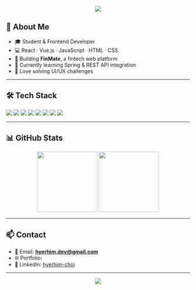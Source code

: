 <!-- 헤더 이미지 -->
<p align="center">
  <img src="https://capsule-render.vercel.app/api?type=waving&color=gradient&height=200&section=header&text=Bailey%20Choi&fontSize=50&fontAlignY=35&desc=Frontend%20Developer&descAlignY=55&descAlign=60" />
</p>

<!-- 간단한 소개 -->
## 👋 About Me
- 🎓 Student & Frontend Developer
- 💻 React · Vue.js · JavaScript · HTML · CSS
- 🚀 Building **FinMate**, a fintech web platform
- 🌱 Currently learning Spring & REST API integration
- 🧩 Love solving UI/UX challenges

---

## 🛠 Tech Stack
<p>
  <!-- 언어 -->
  <img src="https://img.shields.io/badge/JavaScript-F7DF1E?style=for-the-badge&logo=JavaScript&logoColor=black" />
  <img src="https://img.shields.io/badge/TypeScript-3178C6?style=for-the-badge&logo=typescript&logoColor=white" />
  <img src="https://img.shields.io/badge/React-61DAFB?style=for-the-badge&logo=react&logoColor=black" />
  <img src="https://img.shields.io/badge/Vue.js-4FC08D?style=for-the-badge&logo=Vue.js&logoColor=white" />
  <img src="https://img.shields.io/badge/HTML5-E34F26?style=for-the-badge&logo=HTML5&logoColor=white" />
  <img src="https://img.shields.io/badge/CSS3-1572B6?style=for-the-badge&logo=CSS3&logoColor=white" />
  <!-- 백엔드 -->
  <img src="https://img.shields.io/badge/Spring-6DB33F?style=for-the-badge&logo=Spring&logoColor=white" />
  <img src="https://img.shields.io/badge/MySQL-4479A1?style=for-the-badge&logo=MySQL&logoColor=white" />
</p>

---

## 📊 GitHub Stats
<p align="center">
  <img src="https://github-readme-stats.vercel.app/api?username=BaileyChoi&show_icons=true&theme=radical" height="165" />
  <img src="https://github-readme-stats.vercel.app/api/top-langs/?username=BaileyChoi&layout=compact&theme=radical" height="165" />
</p>

---

## 📫 Contact
- 📧 Email: **hyerhim.dev@gmail.com**
- 🌐 Portfolio: 
- 💼 LinkedIn: [hyerhim-choi](https://www.linkedin.com/in/hyerhim-choi)

---

<!-- 하단 애니메이션 -->
<p align="center">
  <img src="https://capsule-render.vercel.app/api?type=waving&color=gradient&height=120&section=footer" />
</p>
